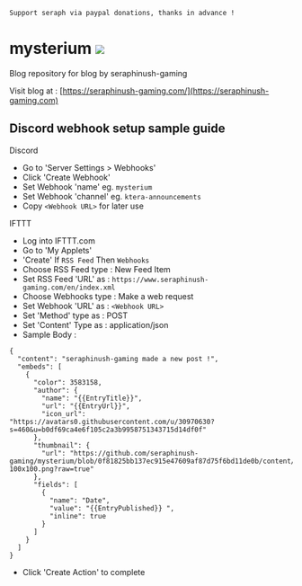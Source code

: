 ```
Support seraph via paypal donations, thanks in advance !
```

# mysterium [![](https://img.shields.io/badge/paypal-donate-333333.svg?colorA=0070BA&colorB=333333)](https://www.paypal.me/seraphinush)
Blog repository for blog by seraphinush-gaming

Visit blog at : [https://seraphinush-gaming.com/](https://seraphinush-gaming.com)

## Discord webhook setup sample guide
Discord
- Go to 'Server Settings > Webhooks'
- Click 'Create Webhook'
- Set Webhook 'name' eg. `mysterium`
- Set Webhook 'channel' eg. `ktera-announcements`
- Copy `<Webhook URL>` for later use

IFTTT
- Log into IFTTT.com
- Go to 'My Applets'
- 'Create' If `RSS Feed` Then `Webhooks`
- Choose RSS Feed type : New Feed Item
- Set RSS Feed 'URL' as : `https://www.seraphinush-gaming.com/en/index.xml`
- Choose Webhooks type : Make a web request
- Set Webhook 'URL' as : `<Webhook URL>`
- Set 'Method' type as : POST
- Set 'Content' Type as : application/json
- Sample Body :
```
{
  "content": "seraphinush-gaming made a new post !",
  "embeds": [
    {
      "color": 3583158,
      "author": {
        "name": "{{EntryTitle}}",
        "url": "{{EntryUrl}}",
        "icon_url": "https://avatars0.githubusercontent.com/u/30970630?s=460&u=b0df69ca4e6f105c2a3b9958751343715d14df0f"
      },
      "thumbnail": {
        "url": "https://github.com/seraphinush-gaming/mysterium/blob/0f81825bb137ec915e47609af87d75f6bd11de0b/content/logo-100x100.png?raw=true"
      },
      "fields": [
        {
          "name": "Date",
          "value": "{{EntryPublished}} ",
          "inline": true
        }
      ]
    }
  ]
}
```
- Click 'Create Action' to complete
